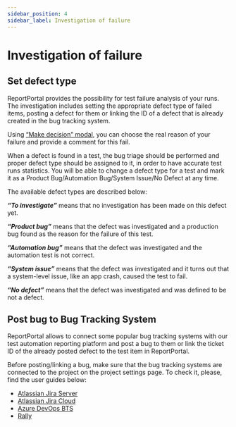 ```yaml
---
sidebar_position: 4
sidebar_label: Investigation of failure
---
```


# Investigation of failure

## Set defect type

ReportPortal provides the possibility for test failure analysis of your runs. The investigation includes setting the appropriate defect type of failed items, posting a defect for them or linking the ID of a defect that is already created in the bug tracking system.

Using [“Make decision” modal](/analysis/ManualAnalysis#make-decision-modal-redesign), you can choose the real reason of your failure and provide a comment for this fail.

When a defect is found in a test, the bug triage should be performed and proper defect type should be assigned to it, in order to have accurate test runs statistics. You will be able to change a defect type for a test and mark it as a Product Bug/Automation Bug/System Issue/No Defect at any time.

The available defect types are described below:

***“To investigate”*** means that no investigation has been made on this defect yet.

***“Product bug”*** means that the defect was investigated and a production bug found as the reason for the failure of this test.

***“Automation bug”*** means that the defect was investigated and the automation test is not correct.

***“System issue”*** means that the defect was investigated and it turns out that a system-level issue, like an app crash, caused the test to fail.

***“No defect”*** means that the defect was investigated and was defined to be not a defect.

## Post bug to Bug Tracking System

ReportPortal allows to connect some popular bug tracking systems with our test automation reporting platform and post a bug to them or link the ticket ID of the already posted defect to the test item in ReportPortal.

Before posting/linking a bug, make sure that the bug tracking systems are connected to the project on the project settings page. To check it, please, find the user guides below:

* [Atlassian Jira Server](/plugins/AtlassianJiraServer)
* [Atlassian Jira Cloud](/plugins/AtlassianJiraCloud)
* [Azure DevOps BTS](/plugins/AzureDevOpsBTS)
* [Rally](/plugins/Rally)
